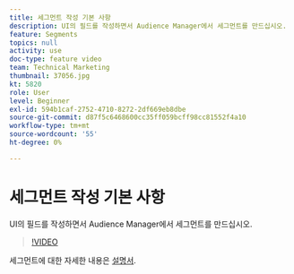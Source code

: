 ```yaml
---
title: 세그먼트 작성 기본 사항
description: UI의 필드를 작성하면서 Audience Manager에서 세그먼트를 만드십시오.
feature: Segments
topics: null
activity: use
doc-type: feature video
team: Technical Marketing
thumbnail: 37056.jpg
kt: 5820
role: User
level: Beginner
exl-id: 594b1caf-2752-4710-8272-2df669eb8dbe
source-git-commit: d87f5c6468600cc35ff059bcff98cc81552f4a10
workflow-type: tm+mt
source-wordcount: '55'
ht-degree: 0%

---
```


# 세그먼트 작성 기본 사항

UI의 필드를 작성하면서 Audience Manager에서 세그먼트를 만드십시오.

>[!VIDEO](https://video.tv.adobe.com/v/37056/?quality=12&learn=on)

세그먼트에 대한 자세한 내용은 [설명서](https://experienceleague.adobe.com/docs/audience-manager/user-guide/features/segments/segments-purpose.html).
